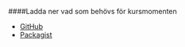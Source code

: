 ####Ladda ner vad som behövs för kursmomenten

* [GitHub](https://github.com/canax/anax-flat)
* [Packagist](https://packagist.org/packages/mos/anax-flat)
